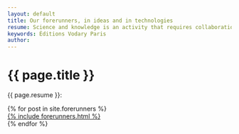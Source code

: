 ```yaml
---
layout: default
title: Our forerunners, in ideas and in technologies
resume: Science and knowledge is an activity that requires collaboration and persistense. Éditions Vodary Paris are only able to produce quality publishing material because we receive input of quality. Clever ideas and technology protocols are precious. We are grateful to everyone who contributes to form our intellectual environment, in disperse or direct manner, first of all to the next entities
keywords: Éditions Vodary Paris
author: 
---
```


# {{ page.title }}

 {{ page.resume }}:

<div class="gallery">
	{% for post in site.forerunners %}
  <div class="item">
  <a class="item-inner" href="http://{{ post.homepage }}">
				  {% include forerunners.html %}
			</a>
  </div>
{% endfor %}
	
</div>			
		
